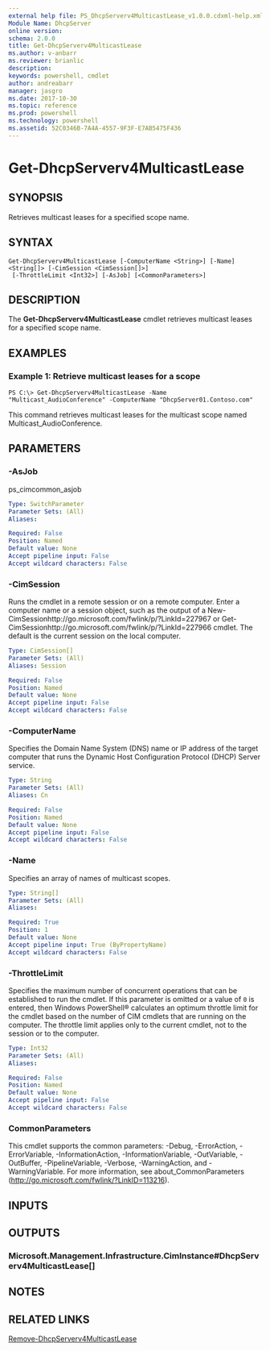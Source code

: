 ```yaml
---
external help file: PS_DhcpServerv4MulticastLease_v1.0.0.cdxml-help.xml
Module Name: DhcpServer
online version: 
schema: 2.0.0
title: Get-DhcpServerv4MulticastLease
ms.author: v-anbarr
ms.reviewer: brianlic
description: 
keywords: powershell, cmdlet
author: andreabarr
manager: jasgro
ms.date: 2017-10-30
ms.topic: reference
ms.prod: powershell
ms.technology: powershell
ms.assetid: 52C0346B-7A4A-4557-9F3F-E7AB5475F436
---
```


# Get-DhcpServerv4MulticastLease

## SYNOPSIS
Retrieves multicast leases for a specified scope name.

## SYNTAX

```
Get-DhcpServerv4MulticastLease [-ComputerName <String>] [-Name] <String[]> [-CimSession <CimSession[]>]
 [-ThrottleLimit <Int32>] [-AsJob] [<CommonParameters>]
```

## DESCRIPTION
The **Get-DhcpServerv4MulticastLease** cmdlet retrieves multicast leases for a specified scope name.

## EXAMPLES

### Example 1: Retrieve multicast leases for a scope
```
PS C:\> Get-DhcpServerv4MulticastLease -Name "Multicast_AudioConference" -ComputerName "DhcpServer01.Contoso.com"
```

This command retrieves multicast leases for the multicast scope named Multicast_AudioConference.

## PARAMETERS

### -AsJob
ps_cimcommon_asjob

```yaml
Type: SwitchParameter
Parameter Sets: (All)
Aliases: 

Required: False
Position: Named
Default value: None
Accept pipeline input: False
Accept wildcard characters: False
```

### -CimSession
Runs the cmdlet in a remote session or on a remote computer.
Enter a computer name or a session object, such as the output of a New-CimSessionhttp://go.microsoft.com/fwlink/p/?LinkId=227967 or Get-CimSessionhttp://go.microsoft.com/fwlink/p/?LinkId=227966 cmdlet.
The default is the current session on the local computer.

```yaml
Type: CimSession[]
Parameter Sets: (All)
Aliases: Session

Required: False
Position: Named
Default value: None
Accept pipeline input: False
Accept wildcard characters: False
```

### -ComputerName
Specifies the Domain Name System (DNS) name or IP address of the target computer that runs the Dynamic Host Configuration Protocol (DHCP) Server service.

```yaml
Type: String
Parameter Sets: (All)
Aliases: Cn

Required: False
Position: Named
Default value: None
Accept pipeline input: False
Accept wildcard characters: False
```

### -Name
Specifies an array of names of multicast scopes.

```yaml
Type: String[]
Parameter Sets: (All)
Aliases: 

Required: True
Position: 1
Default value: None
Accept pipeline input: True (ByPropertyName)
Accept wildcard characters: False
```

### -ThrottleLimit
Specifies the maximum number of concurrent operations that can be established to run the cmdlet.
If this parameter is omitted or a value of `0` is entered, then Windows PowerShell® calculates an optimum throttle limit for the cmdlet based on the number of CIM cmdlets that are running on the computer.
The throttle limit applies only to the current cmdlet, not to the session or to the computer.

```yaml
Type: Int32
Parameter Sets: (All)
Aliases: 

Required: False
Position: Named
Default value: None
Accept pipeline input: False
Accept wildcard characters: False
```

### CommonParameters
This cmdlet supports the common parameters: -Debug, -ErrorAction, -ErrorVariable, -InformationAction, -InformationVariable, -OutVariable, -OutBuffer, -PipelineVariable, -Verbose, -WarningAction, and -WarningVariable. For more information, see about_CommonParameters (http://go.microsoft.com/fwlink/?LinkID=113216).

## INPUTS

## OUTPUTS

### Microsoft.Management.Infrastructure.CimInstance#DhcpServerv4MulticastLease[]

## NOTES

## RELATED LINKS

[Remove-DhcpServerv4MulticastLease](./Remove-DhcpServerv4MulticastLease.md)

